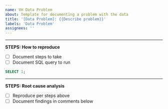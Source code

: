 ```yaml
---
name: VH Data Problem
about: Template for documenting a problem with the data
title: '[Data Problem]: {{Describe problem}}'
labels: 'Data Problem'
assignees: ''
---
```

___
**STEPS: How to reproduce**
- [ ] Document steps to take
- [ ] Document SQL query to run
```sql
SELECT 1;
```
___
**STEPS: Root cause analysis**
- [ ] Reproduce per steps above
- [ ] Document findings in comments below
